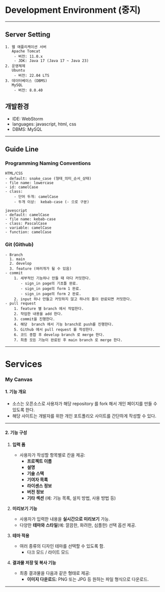 # Development Environment (중지)

---
## Server Setting
    1. 웹 애플리케이션 서버
       Apache Tomcat
        - 버전: 11.0.x
        - JDK: Java 17 (Java 17 ~ Java 23)
    2. 운영체제
       Ubuntu
        - 버전: 22.04 LTS
    3. 데이터베이스 (DBMS)
       MySQL
        - 버전: 8.0.40
## 개발환경
   - IDE: WebStorm
   - languages: javascript, html, css
   - DBMS: MySQL
---
## Guide Line

### Programming Naming Conventions
    HTML/CSS
    - default: snake_case (형태_의미_순서_상태)
    - file name: lowercase
    - id: camelCase
    - class:
        - 단어 두개: camelCase 
        - 두개 이상:  kebab-case (- 으로 구분)

    javescript
    - default: camelCase
    - file name: kebab-case
    - class: PascalCase
    - variable: camelCase
    - function: camelCase

### Git (Github)
    - Branch
      1. main
      2. develop
      3. feature (여러개가 될 수 있음)
    - commit
        1. 세부적인 기능하나 만들 때 마다 커밋한다.
           - sign_in page의 기초틀 완료.
           - sign_in page의 form 1 완료.
           - sign_in page의 form 2 완료.
        2. input 하나 만들고 커밋하지 않고 하나의 틀이 완료되면 커밋한다.
    - pull request
        1. feature 별 branch 에서 작업한다.
        2. 작업한 내용을 add 한다.
        3. commit을 진행한다.
        4. 해당  branch 에서 기능 branch로 push를 진행한다.
        5. Github 에서 pull request 를 작성한다.
        6. 코드 종합 후 develop branch 로 merge 한다.
        7. 최종 모든 기능이 완료된 후 main branch 로 merge 한다.
---
# Services

### My Canvas
#### 1. **기능 개요**

- 소스는 오픈소스로 사용자가 해당 repository 를 fork 해서 개인 페이지를 만들 수 있도록 한다.
- 해당 사이트는 개발자를 위한 개인 포트폴리오 사이트를 간단하게 작성할 수 있다.

---
#### 2. **기능 구성**

1. **입력 폼**

    - 사용자가 작성할 항목별로 칸을 제공:
        - **프로젝트 이름**
        - **설명**
        - **기술 스택**
        - **기여자 목록**
        - **라이센스 정보**
        - **버전 정보**
        - **기타 섹션** (예: 기능 목록, 설치 방법, 사용 방법 등)
2. **미리보기 기능**
    - 사용자가 입력한 내용을 **실시간으로 미리보기** 가능.
    - 다양한 **테마와 스타일**(예: 깔끔한, 화려한, 심플한) 선택 옵션 제공.
3. **테마 적용**
    - 여러 종류의 디자인 테마를 선택할 수 있도록 함.
        - 다크 모드 / 라이트 모드
4. **결과물 저장 및 복사 기능**
    - 최종 결과물을 다음과 같은 형태로 제공:
        - **이미지 다운로드**: PNG 또는 JPG 등 원하는 파일 형식으로 다운로드.
---

